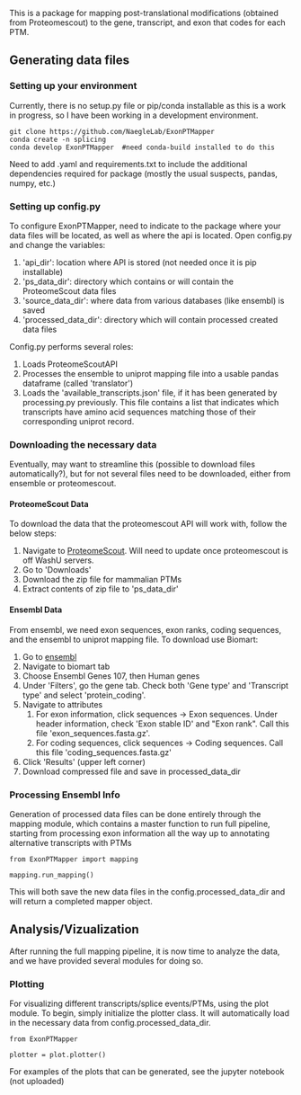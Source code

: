 This is a package for mapping post-translational modifications (obtained from Proteomescout) to the gene, transcript, and exon that codes for each PTM. 

## Generating data files

### Setting up your environment

Currently, there is no setup.py file or pip/conda installable as this is a work in progress, so I have been working in a development environment.

```
git clone https://github.com/NaegleLab/ExonPTMapper
conda create -n splicing
conda develop ExonPTMapper  #need conda-build installed to do this
```

Need to add .yaml and requirements.txt to include the additional dependencies required for package (mostly the usual suspects, pandas, numpy, etc.)

### Setting up config.py

To configure ExonPTMapper, need to indicate to the package where your data files will be located, as well as where the api is located. Open config.py and change the variables: 
1. 'api_dir': location where API is stored (not needed once it is pip installable)
2. 'ps_data_dir': directory which contains or will contain the ProteomeScout data files
2. 'source_data_dir': where data from various databases (like ensembl) is saved
3. 'processed_data_dir': directory which will contain processed created data files

Config.py performs several roles:
1. Loads ProteomeScoutAPI
2. Processes the ensemble to uniprot mapping file into a usable pandas dataframe (called 'translator')
3. Loads the 'available_transcripts.json' file, if it has been generated by processing.py previously. This file contains a list that indicates which transcripts have amino acid sequences matching those of their corresponding uniprot record.

### Downloading the necessary data

Eventually, may want to streamline this (possible to download files automatically?), but for not several files need to be downloaded, either from ensemble or proteomescout.

#### ProteomeScout Data

To download the data that the proteomescout API will work with, follow the below steps:
1. Navigate to [ProteomeScout](https://proteomescout.wustl.edu/). Will need to update once proteomescout is off WashU servers.
2. Go to 'Downloads'
3. Download the zip file for mammalian PTMs
4. Extract contents of zip file to 'ps_data_dir'

#### Ensembl Data

From ensembl, we need exon sequences, exon ranks, coding sequences, and the ensembl to uniprot mapping file. To download use Biomart:

1. Go to [ensembl](https://useast.ensembl.org/index.html)
2. Navigate to biomart tab
3. Choose Ensembl Genes 107, then Human genes
4. Under 'Filters', go the gene tab. Check both 'Gene type' and 'Transcript type' and select 'protein_coding'.
5. Navigate to attributes
	1. For exon information, click sequences -> Exon sequences. Under header information, check 'Exon stable ID' and "Exon rank". Call this file 'exon_sequences.fasta.gz'.
	2. For coding sequences, click sequences -> Coding sequences. Call this file 'coding_sequences.fasta.gz'
6. Click 'Results' (upper left corner)
7. Download compressed file and save in processed_data_dir

### Processing Ensembl Info

Generation of processed data files can be done entirely through the mapping module, which contains a master function to run full pipeline, starting from processing exon information all the way up to annotating alternative transcripts with PTMs

```
from ExonPTMapper import mapping

mapping.run_mapping()
```

This will both save the new data files in the config.processed_data_dir and will return a completed mapper object.


## Analysis/Vizualization

After running the full mapping pipeline, it is now time to analyze the data, and we have provided several modules for doing so.

### Plotting

For visualizing different transcripts/splice events/PTMs, using the plot module. To begin, simply initialize the plotter class. It will automatically load in the necessary data from config.processed_data_dir.
```
from ExonPTMapper

plotter = plot.plotter()
```

For examples of the plots that can be generated, see the jupyter notebook (not uploaded)
